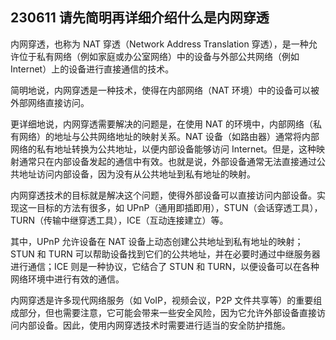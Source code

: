 ## 230611 请先简明再详细介绍什么是内网穿透

内网穿透，也称为 NAT 穿透（Network Address Translation 穿透），是一种允许位于私有网络（例如家庭或办公室网络）中的设备与外部公共网络（例如 Internet）上的设备进行直接通信的技术。

简明地说，内网穿透是一种技术，使得在内部网络（NAT 环境）中的设备可以被外部网络直接访问。

更详细地说，内网穿透需要解决的问题是，在使用 NAT 的环境中，内部网络（私有网络）的地址与公共网络地址的映射关系。NAT 设备（如路由器）通常将内部网络的私有地址转换为公共地址，以便内部设备能够访问 Internet。但是，这种映射通常只在内部设备发起的通信中有效。也就是说，外部设备通常无法直接通过公共地址访问内部设备，因为没有从公共地址到私有地址的映射。

内网穿透技术的目标就是解决这个问题，使得外部设备可以直接访问内部设备。实现这一目标的方法有很多，如 UPnP（通用即插即用），STUN（会话穿透工具），TURN（传输中继穿透工具），ICE（互动连接建立）等。

其中，UPnP 允许设备在 NAT 设备上动态创建公共地址到私有地址的映射；STUN 和 TURN 可以帮助设备找到它们的公共地址，并在必要时通过中继服务器进行通信；ICE 则是一种协议，它结合了 STUN 和 TURN，以便设备可以在各种网络环境中进行有效的通信。

内网穿透是许多现代网络服务（如 VoIP，视频会议，P2P 文件共享等）的重要组成部分，但也需要注意，它可能会带来一些安全风险，因为它允许外部设备直接访问内部设备。因此，使用内网穿透技术时需要进行适当的安全防护措施。

